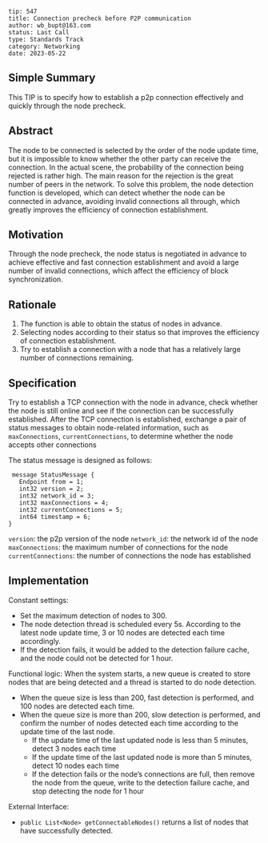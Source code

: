 ```
tip: 547
title: Connection precheck before P2P communication
author: wb_bupt@163.com
status: Last Call
type: Standards Track
category: Networking
date: 2023-05-22
```
 
## Simple Summary

This TIP is to specify how to establish a p2p connection effectively and quickly through the node precheck.

## Abstract

The node to be connected is selected by the order of the node update time, but it is impossible to know whether the other party can receive the connection. In the actual scene, the probability of the connection being rejected is rather high. The main reason for the rejection is the great number of peers in the network. To solve this problem, the node detection function is developed, which can detect whether the node can be connected in advance, avoiding invalid connections all through, which greatly improves the efficiency of connection establishment. 

## Motivation

Through the node precheck, the node status is negotiated in advance to achieve effective and fast connection establishment and avoid a large number of invalid connections, which affect the efficiency of block synchronization.

## Rationale

1. The function is able to obtain the status of nodes in advance.
2. Selecting nodes according to their status so that improves the efficiency of connection establishment.
3. Try to establish a connection with a node that has a relatively large number of connections remaining.

## Specification

Try to establish a TCP connection with the node in advance, check whether the node is still online and see if the connection can be successfully established. After the TCP connection is established, exchange a pair of status messages to obtain node-related information, such as `maxConnections`, `currentConnections`, to determine whether the node accepts other connections

The status message is designed as follows:
```
 message StatusMessage {
   Endpoint from = 1;
   int32 version = 2;
   int32 network_id = 3;
   int32 maxConnections = 4;
   int32 currentConnections = 5;
   int64 timestamp = 6;
}
```
`version`: the p2p version of the node
`network_id`: the network id of the node
`maxConnections`: the maximum number of connections for the node
`currentConnections`: the number of connections the node has established

## Implementation

Constant settings:
- Set the maximum detection of nodes to 300.
- The node detection thread is scheduled every 5s. According to the latest node update time, 3 or 10 nodes are detected each time accordingly.
- If the detection fails, it would be added to the detection failure cache, and the node could not be detected for 1 hour.

Functional logic:
When the system starts, a new queue is created to store nodes that are being detected and a thread is started to do node detection.
- When the queue size is less than 200, fast detection is performed, and 100 nodes are detected each time.
- When the queue size is more than 200, slow detection is performed, and confirm the number of nodes detected each time according to the update time of the last node.
  - If the update time of the last updated node is less than 5 minutes, detect 3 nodes each time
  - If the update time of the last updated node is more than 5 minutes, detect 10 nodes each time
  - If the detection fails or the node’s connections are full,  then remove the node from the queue, write to the detection failure cache, and stop detecting the node for 1 hour

External Interface:
- `public List<Node> getConnectableNodes()` returns a list of nodes that have successfully detected.

